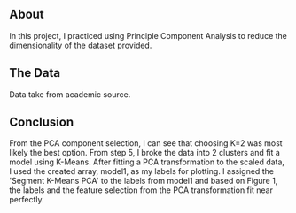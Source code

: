 ## About

In this project, I practiced using Principle Component Analysis to reduce the dimensionality of the dataset provided. 

## The Data

Data take from academic source.

## Conclusion

From the PCA component selection, I can see that choosing K=2 was most likely the best option. From step 5, I broke the data into 2 clusters and fit a model using K-Means. After fitting a PCA transformation to the scaled data, I used the created array, model1, as my labels for plotting. I assigned the 'Segment K-Means PCA' to the labels from model1 and based on Figure 1, the labels and the feature selection from the PCA transformation fit near perfectly.
